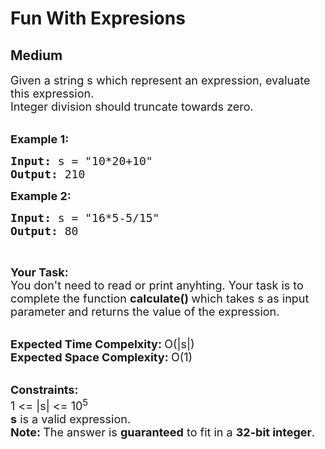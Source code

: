 # Fun With Expresions
## Medium
<div class="problems_problem_content__Xm_eO"><p><span style="font-size:18px">Given a string s which represent an expression, evaluate this expression.<br>
Integer division should truncate towards zero.</span><br>
&nbsp;</p>

<p><span style="font-size:18px"><strong>Example 1:</strong></span></p>

<pre><span style="font-size:18px"><strong>Input: </strong>s = "10*20+10"
<strong>Output: </strong>210</span>
</pre>

<p><span style="font-size:18px"><strong>Example 2:</strong></span></p>

<pre><span style="font-size:18px"><strong>Input: </strong>s = "16*5-5/15"
<strong>Output: </strong>80</span>
</pre>

<p>&nbsp;</p>

<p><span style="font-size:18px"><strong>Your Task:</strong><br>
You don't need to read or print anyhting. Your task is to complete the function&nbsp;<strong>calculate()&nbsp;</strong>which takes s as input parameter and returns the value of the expression.</span><br>
&nbsp;</p>

<p><span style="font-size:18px"><strong>Expected Time Compelxity:&nbsp;</strong>O(|s|)<br>
<strong>Expected Space Complexity:&nbsp;</strong>O(1)</span><br>
&nbsp;</p>

<p><span style="font-size:18px"><strong>Constraints:</strong><br>
1 &lt;= |s| &lt;= 10<sup>5</sup></span><br>
<sup><span style="font-size:18px"><strong>s</strong>&nbsp;is a valid expression.</span></sup><br>
<span style="font-size:18px"><strong>Note:&nbsp;</strong></span><span style="font-size:18px">The answer is&nbsp;<strong>guaranteed</strong>&nbsp;to fit in a&nbsp;<strong>32-bit integer</strong>.</span><br>
&nbsp;</p>
</div>